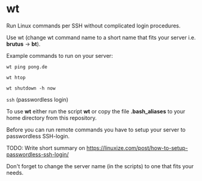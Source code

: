 # wt
Run Linux commands per SSH without complicated login procedures.

Use wt (change wt command name to a short name that fits your server i.e. **brutus** -> **bt**).

Example commands to run on your server:

```wt ping pong.de```

```wt htop```

```wt shutdown -h now```

```ssh``` (passwordless login)

To use **wt** either run the script **wt** or copy the file **.bash_aliases** to your home directory from this repository.

Before you can run remote commands you have to setup your server to passwordless SSH-login.

TODO: Write short summary on https://linuxize.com/post/how-to-setup-passwordless-ssh-login/

Don't forget to change the server name (in the scripts) to one that fits your needs.
